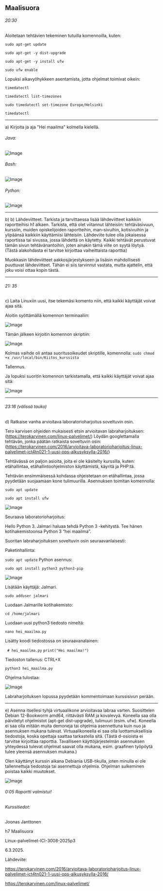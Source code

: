 
Maalisuora
---
###### 20:30 
Aloitetaan tehtävien tekeminen tutuilla komennoilla, kuten: 

```sudo apt-get update ```

``` sudo apt-get -y dist-upgrade ``` 

``` sudo apt-get -y install ufw ``` 

```sudo ufw enable ``` 

Lopuksi aikavyöhykkeen asentamista, jotta ohjelmat toimivat oikein: 

```timedatectl ``` 

```timedatectl list-timezones``` 

``` sudo timedatectl set-timezone Europe/Helsinki ```

```timedatectl ```

-----
a) Kirjoita ja aja "Hei maailma" kolmella kielellä.

###### Java:
![Image](https://github.com/user-attachments/assets/a406c943-23ae-4be7-8f96-00eb112d54df)
###### Bash:
![Image](https://github.com/user-attachments/assets/8040ee9a-708e-48af-97d9-f1d94c2fd50d)
###### Python:
![Image](https://github.com/user-attachments/assets/065a84af-a102-403e-8251-db6518abea6a)

-----
b) b) Lähdeviitteet. Tarkista ja tarvittaessa lisää lähdeviitteet kaikkiin raportteihisi h1 alkaen. Tarkista, että olet viitannut lähteisiin: tehtäväsivuun, kurssiin, muiden opiskelijoiden raportteihin, man-sivuihin, kotisivuihin ja ylipäänsä kaikkiin käyttämiisi lähteisiin. Lähdeviite tulee olla jokaisessa raportissa tai sivussa, jossa lähdettä on käytetty. Kaikki tehtävät perustuvat tämän sivun tehtävänantoihin, joten ainakin tämä viite on syytä löytyä. (Tästä alakohdasta ei tarvitse kirjoittaa vaiheittaista raporttia)

Muokkasin lähdeviitteet aakkosjärjestykseen ja lisäsin mahdollisesti puuttuvat lähdeviitteet. Tähän ei siis tarvinnut vastata, mutta ajattelin, että joku voisi ottaa kopin tästä.

-----
###### 21: 35
c) Laita Linuxiin uusi, itse tekemäsi komento niin, että kaikki käyttäjät voivat ajaa sitä.

Aloitin syöttämällä komennon terminaaliin:

![Image](https://github.com/user-attachments/assets/8d8d2e7c-bd01-4c84-9bde-6030d554bf25)

Tämän jälkeen kirjoitin komennon skriptiin:

![Image](https://github.com/user-attachments/assets/04985cbd-c6a5-4a16-9f32-897af13aa157)
 
Kolmas vaihde oli antaa suoritusoikeudet skriptille, komennolla: ```sudo chmod +x /usr/local/bin/Kiitos_kurssista```

Tallennus.

Ja lopuksi suoritin komennon tarkistamalla, että kaikki käyttäjät voivat ajaa sitä:

![Image](https://github.com/user-attachments/assets/e9017134-3b2a-4721-908d-7e219f410375)

-----

###### 23:16 (välissä tauko)

d) Ratkaise vanha arvioitava laboratorioharjoitus soveltuvin osin.

Tero karvisen ohjeiden mukaisesti etsin arvioitavan labraharjoituksen: (https://terokarvinen.com/linux-palvelimet/)
Löydän googlettamalla tehtävän, jonka päätän ratkaista soveltuvin osin: (https://terokarvinen.com/2016/arvioitava-laboratorioharjoitus-linux-palvelimet-ict4tn021-1-uusi-ops-alkusyksylla-2016/)

Tehtävässä on paljon asioita, joita ei ole käsitelty kurssilla, kuten: etähallintaa, etähallintoohjelmiston käyttämistä, käyritä ja PHP:tä.

Tehtävän ensimmäisessä kohdassa ohjeistetaan on etähallintaa, jossa pyydetään suojaamaan kone tulimuurilla. 
Asennuksen toimitan komennolla: 

```sudo apt update```

```sudo apt install ufw```

![Image](https://github.com/user-attachments/assets/8c88dde2-0bba-4266-a159-550df3fd0031)

Seuraava laboratorioharjoitus: 

Hello Python 3. Jalmari haluaa tehdä Python 3 -kehitystä. Tee hänen kotihakemistoonsa Python 3 “hei maailma”.

Suoritan labraharjoituksen soveltuvin osin seuraavanlaisesti:

Paketinhallinta:

```sudo apt update```
Python asennus:

```sudo apt install python3 python3-pip```

![Image](https://github.com/user-attachments/assets/ad6e18d9-bb53-441c-92c3-e0dc873017fc)

Lisätään käyttäjä: Jalmari.

```sudo adduser jalmari```

Luodaan Jalmarille kotihakemisto:

```cd /home/jalmari```

Luodaan uusi python3 tiedosto nimeltä:

```nano hei_maailma.py```

Lisätty koodi tiedostossa on seuraavanalainen:

``` # hei_maailma.py```
```print("Hei maailma!")```

Tiedoston tallenus: CTRL+X

```python3 hei_maailma.py```

Ohjelma tulostaa: 

![Image](https://github.com/user-attachments/assets/b9dd7cb0-ae60-4638-a1a2-07b660e4d31a)

Labraharjoituksen lopussa pyydetään kommentoimaan kurssisivun perään.

-----

e) Asenna itsellesi tyhjä virtuaalikone arvioitavaa labraa varten. Suosittelen Debian 12-Bookworm amd64, riittävästi RAM ja kovalevyä. Koneella saa olla päivitetyt ohjelmistot (apt-get dist-upgrade), tulimuuri (esim. ufw). Koneella ei saa olla mitään muita demoneja tai ohjelmia asennettuna kuin nuo ja asennuksen mukana tulevat. Virtuaalikoneella ei saa olla luottamuksellisia tiedostoja, koska opettaja saattaa tarkastella sitä. (Tästä d-osioista ei tarvitse kirjoittaa raporttia. Tavalliseen käyttöjärjestelmän asennuksen yhteydessä tulevat ohjelmat saavat olla mukana, esim. graafinen työpöytä tulee yleensä asennuksen mukana.)

Olen käyttänyt kurssin aikana Debiania USB-tikulla, joten minulla ei ole tallennettuja tiedostoja tai asennettuja ohjelmia. Ohjelman sulkeminen poistaa kaikki muutokset.

![Image](https://github.com/user-attachments/assets/837e2f0b-461f-487a-ae43-7fad4444ac72)

###### 0:05 Raportti valmistui!
###### Kurssitiedot:
Joonas Janttonen

h7 Maalisuora

Linux-palvelimet-ICI-3008-2025p3

6.3.2025.

Lähdeviite: 

https://terokarvinen.com/2016/arvioitava-laboratorioharjoitus-linux-palvelimet-ict4tn021-1-uusi-ops-alkusyksylla-2016/

https://terokarvinen.com/linux-palvelimet/
